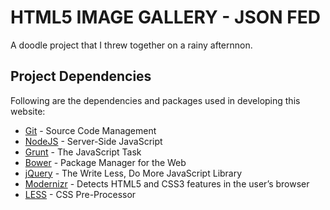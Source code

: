 # HTML5 IMAGE GALLERY - JSON FED
A doodle project that I threw together on a rainy afternnon.

## Project Dependencies

Following are the dependencies and packages used in developing this website:

* [Git](http://git-scm.com/) - Source Code Management
* [NodeJS](http://nodejs.org/) - Server-Side JavaScript
* [Grunt](http://gruntjs.com/) - The JavaScript Task
* [Bower](http://bower.io/) - Package Manager for the Web
* [jQuery](http://jquery.com/) - The Write Less, Do More JavaScript Library
* [Modernizr](http://modernizr.com/) - Detects HTML5 and CSS3 features in the user’s browser
* [LESS](http://lesscss.org/) - CSS Pre-Processor
